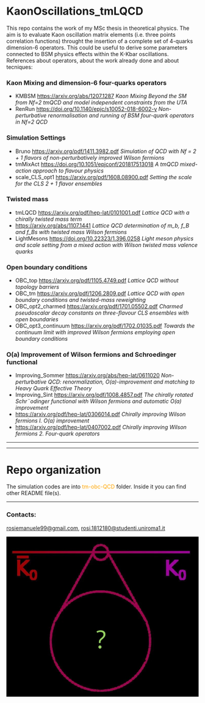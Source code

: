 # KaonOscillations_tmLQCD
This repo contains the work of my MSc thesis in theoretical physics. The aim is to evaluate Kaon oscillation matrix elements (i.e. three points correlation functions) throught the insertion of a complete set of 4-quarks dimension-6 operators. This could be useful to derive some parameters connected to BSM physics effects within the K-Kbar oscillations.
References about operators, about the work already done and about tecniques:

### Kaon Mixing and dimension-6 four-quarks operators
- KMBSM https://arxiv.org/abs/1207.1287 *Kaon Mixing Beyond the SM from Nf=2 tmQCD and model independent constraints from the UTA*
- RenRun https://doi.org/10.1140/epjc/s10052-018-6002-y *Non-perturbative renormalisation and running of BSM four-quark operators in Nf=2
 QCD*

### Simulation Settings
- Bruno https://arxiv.org/pdf/1411.3982.pdf *Simulation of QCD with Nf = 2 + 1 flavors of non-perturbatively improved Wilson fermions*
- tmMixAct https://doi.org/10.1051/epjconf/201817513018 *A tmQCD mixed-action approach to flavour physics*
- scale_CLS_opt1 https://arxiv.org/pdf/1608.08900.pdf *Setting the scale for the CLS 2 + 1 flavor ensembles*
  
### Twisted mass
- tmLQCD https://arxiv.org/pdf/hep-lat/0101001.pdf *Lattice QCD with a chirally twisted mass term*
- https://arxiv.org/abs/1107.1441 *Lattice QCD determination of m_b, f_B and f_Bs with twisted mass Wilson fermions*
- LightMesons https://doi.org/10.22323/1.396.0258 *Light meson physics and scale setting from a mixed action with Wilson twisted mass valence quarks*

### Open boundary conditions
- OBC_top https://arxiv.org/pdf/1105.4749.pdf *Lattice QCD without topology barriers*
- OBC_tm https://arxiv.org/pdf/1206.2809.pdf *Lattice QCD with open boundary conditions
and twisted-mass reweighting*
- OBC_opt2_charmed https://arxiv.org/pdf/1701.05502.pdf *Charmed pseudoscalar decay constants on
three-flavour CLS ensembles with open boundaries*
- OBC_opt3_continuum https://arxiv.org/pdf/1702.01035.pdf *Towards the continuum limit with improved Wilson
fermions employing open boundary conditions*

### O(a) Improvement of Wilson fermions and Schroedinger functional
- Improving_Sommer https://arxiv.org/abs/hep-lat/0611020 *Non-perturbative QCD: renormalization, O(a)-improvement and matching to Heavy Quark Effective Theory*
- Improving_Sint https://arxiv.org/pdf/1008.4857.pdf *The chirally rotated Schr¨odinger functional with Wilson
fermions and automatic O(a) improvement*
- https://arxiv.org/pdf/hep-lat/0306014.pdf *Chirally improving Wilson fermions I. O(a) improvement*
- https://arxiv.org/pdf/hep-lat/0407002.pdf *Chirally improving Wilson fermions 2. Four-quark operators*

---
---

# Repo organization
The simulation codes are into <span style="color:orange">tm-obc-QCD</span> folder. Inside it you can find other README file(s).

---

### Contacts:
rosiemanuele99@gmail.com, rosi.1812180@studenti.uniroma1.it

![Kaons are mixing!](kaon.jpg "Kaons oscillatoions")
